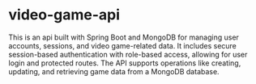 # video-game-api
This is an api built with Spring Boot and MongoDB for managing user accounts, sessions, and video game-related data. It includes secure session-based authentication with role-based access, allowing for user login and protected routes. The API supports operations like creating, updating, and retrieving game data from a MongoDB database.
